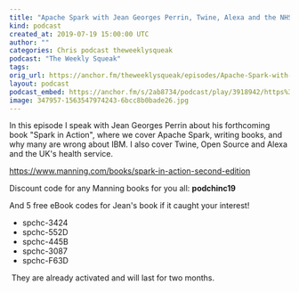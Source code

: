 ```yaml
---
title: "Apache Spark with Jean Georges Perrin, Twine, Alexa and the NHS"
kind: podcast
created_at: 2019-07-19 15:00:00 UTC
author: ""
categories: Chris podcast theweeklysqueak
podcast: "The Weekly Squeak"
tags: 
orig_url: https://anchor.fm/theweeklysqueak/episodes/Apache-Spark-with-Jean-Georges-Perrin--Twine--Alexa-and-the-NHS-e4m3ku
layout: podcast
podcast_embed: https://anchor.fm/s/2ab8734/podcast/play/3918942/https%3A%2F%2Fd3ctxlq1ktw2nl.cloudfront.net%2Fstaging%2F2019-6-23%2F19329431-44100-2-fb33d34ca5aaa.m4a
image: 347957-1563547974243-6bcc8b0bade26.jpg
---
```

In this episode I speak with Jean Georges Perrin about his forthcoming book "Spark in Action", where we cover Apache Spark, writing books, and why many are wrong about IBM. I also cover Twine, Open Source and Alexa and the UK's health service.

https://www.manning.com/books/spark-in-action-second-edition

Discount code for any Manning books for you all: **podchinc19**

And 5 free eBook codes for Jean's book if it caught your interest!

- spchc-3424
- spchc-552D
- spchc-445B
- spchc-3087
- spchc-F63D

&nbsp;They are already activated and will last for two months.&nbsp;